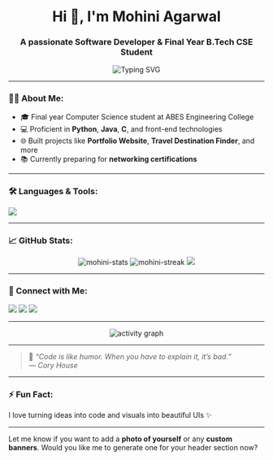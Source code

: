 <h1 align="center">Hi 👋, I'm Mohini Agarwal</h1>
<h3 align="center">A passionate Software Developer & Final Year B.Tech CSE Student</h3>

<p align="center">
  <img src="https://readme-typing-svg.demolab.com?font=Fira+Code&pause=1000&color=FF61F6&center=true&width=435&lines=I+%F0%9F%91%A9%E2%80%8D%F0%9F%92%BB+am+Mohini+Agarwal;Software+Developer+%7C+Tech+Learner;Lover+of+Clean+Code+%26+UI+Designs" alt="Typing SVG" />
</p>

---

### 👩‍💻 About Me:
- 🎓 Final year Computer Science student at ABES Engineering College  
- 💻 Proficient in **Python**, **Java**, **C**, and front-end technologies  
- 🌐 Built projects like **Portfolio Website**, **Travel Destination Finder**, and more  
- 📚 Currently preparing for **networking certifications**

---

### 🛠️ Languages & Tools:
<p align="left">
  <img src="https://skillicons.dev/icons?i=python,java,c,html,css,js,react,github,vscode,bootstrap" />
</p>

---

### 📈 GitHub Stats:
<p align="center">
  <img src="https://github-readme-stats.vercel.app/api?username=AgarwalMohini&show_icons=true&theme=radical" alt="mohini-stats"/>
  <img src="https://github-readme-streak-stats.herokuapp.com/?user=AgarwalMohini&theme=radical" alt="mohini-streak"/>
  <img src="https://github-readme-stats.vercel.app/api/top-langs/?username=AgarwalMohini&layout=compact&theme=radical" />
</p>

---

### 🤝 Connect with Me:
<p align="left">
  <a href="https://www.linkedin.com/in/mohini-agarwal-980809284/" target="_blank"><img src="https://img.shields.io/badge/LinkedIn-%230077B5.svg?&style=for-the-badge&logo=linkedin&logoColor=white"/></a>
  <a href="mailto:mohiniag04@gmail.com"><img src="https://img.shields.io/badge/Gmail-D14836?style=for-the-badge&logo=gmail&logoColor=white"/></a>
  <a href="https://github.com/AgarwalMohini"><img src="https://img.shields.io/badge/GitHub-100000?style=for-the-badge&logo=github&logoColor=white"/></a>
</p>

---

<p align="center">
  <img src="https://activity-graph.herokuapp.com/graph?username=AgarwalMohini&theme=dracula" alt="activity graph"/>
</p>

---

> 💬 *“Code is like humor. When you have to explain it, it’s bad.”*  
> — *Cory House*

---

### ⚡ Fun Fact:
I love turning ideas into code and visuals into beautiful UIs ✨

---

Let me know if you want to add a **photo of yourself** or any **custom banners**. Would you like me to generate one for your header section now?
